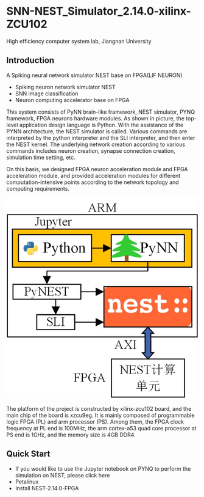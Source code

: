 # SNN-NEST_Simulator_2.14.0-xilinx-ZCU102
High efficiency computer system lab, Jiangnan University
## Introduction
A Spiking neural network simulator NEST base on FPGA(LIF NEURON)
* Spiking neuron network simulator NEST
* SNN image classification
* Neuron computing accelerator base on FPGA

This system consists of PyNN brain-like framework, NEST simulator, PYNQ framework, FPGA neurons hardware modules. As shown in picture, the top-level application design language is Python. With the assistance of the PYNN architecture, the NEST simulator is called. Various commands are interpreted by the python interpreter and the SLI interpreter, and then enter the NEST kernel. The underlying network creation according to various commands includes neuron creation, synapse connection creation, simulation time setting, etc.

On this basis, we designed FPGA neuron acceleration module and FPGA acceleration module, and provided acceleration modules for different computation-intensive points according to the network topology and computing requirements.

![](picture\PYNQ+PyNN+NEST.jpg)

The platform of the project is constructed by xilinx-zcu102 board, and the main chip of the board is xzcu9eg. It is mainly composed of programmable logic FPGA (PL) and arm processor (PS). Among them, the FPGA clock frequency at PL end is 100MHz, the arm cortex-a53 quad core processor at PS end is 1GHz, and the memory size is 4GB DDR4.



## Quick Start
* If you would like to use the Jupyter notebook on PYNQ to perform the simulation on NEST, please click here
* Petalinux
* Install NEST-2.14.0-FPGA


